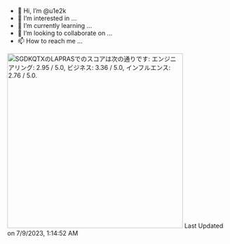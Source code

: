 - 👋 Hi, I’m @u1e2k
- 👀 I’m interested in ...
- 🌱 I’m currently learning ...
- 💞️ I’m looking to collaborate on ...
- 📫 How to reach me ...

<!---
u1e2k/u1e2k is a ✨ special ✨ repository because its `README.md` (this file) appears on your GitHub profile.
You can click the Preview link to take a look at your changes.
--->

<!--START_SECTION:lapras-card-->
<p ><a href="https://lapras.com/public/SGDKQTX" target="_blank" rel="noopener noreferrer"><img alt="SGDKQTXのLAPRASでのスコアは次の通りです: エンジニアリング: 2.95 / 5.0, ビジネス: 3.36 / 5.0, インフルエンス: 2.76 / 5.0." src="https://lapras-card-generator.vercel.app/api/svg?e=2.95&b=3.36&i=2.76&b1=%23020E27&b2=%230E5593&i1=%23030E21&i2=%231688BF&l=ja" width="400" ></a>  
Last Updated on 7/9/2023, 1:14:52 AM</p>
<!--END_SECTION:lapras-card-->
